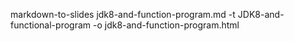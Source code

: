 

markdown-to-slides jdk8-and-function-program.md -t JDK8-and-functional-program  -o jdk8-and-function-program.html

